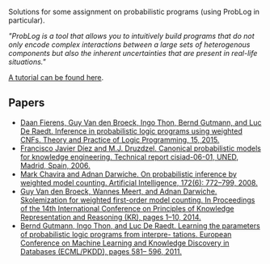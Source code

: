 Solutions for some assignment on probabilistic programs (using ProbLog in particular).

*"ProbLog is a tool that allows you to intuitively build programs that do not only encode complex interactions between a large sets of heterogenous components but also the inherent uncertainties that are present in real-life situations."*

[A tutorial can be found here](https://dtai.cs.kuleuven.be/problog/). 

## Papers

- [Daan Fierens, Guy Van den Broeck, Ingo Thon, Bernd Gutmann, and Luc De Raedt. Inference in probabilistic logic programs using weighted CNFs. Theory and Practice of Logic Programming, 15, 2015.](/blob/master/papers/fierens2015.pdf)
- [Francisco Javier Díez and M.J. Druzdzel. Canonical probabilistic models for knowledge engineering. Technical report cisiad-06-01, UNED, Madrid, Spain, 2006.](/blob/master/papers/diez2006.pdf)
- [Mark Chavira and Adnan Darwiche. On probabilistic inference by weighted model counting. Artificial Intelligence, 172(6): 772–799, 2008.](/blob/master/papers/chavira2008.pdf)
- [Guy Van den Broeck, Wannes Meert, and Adnan Darwiche. Skolemization for weighted first-order model counting. In Proceedings of the 14th International Conference on Principles of Knowledge Representation and Reasoning (KR), pages 1–10, 2014.](/blob/master/papers/vandenbroeck2014.pdf)
- [Bernd Gutmann, Ingo Thon, and Luc De Raedt. Learning the parameters of probabilistic logic programs from interpre- tations. European Conference on Machine Learning and Knowledge Discovery in Databases (ECML/PKDD), pages 581– 596, 2011.](/blob/master/papers/gutmann2011.pdf)
